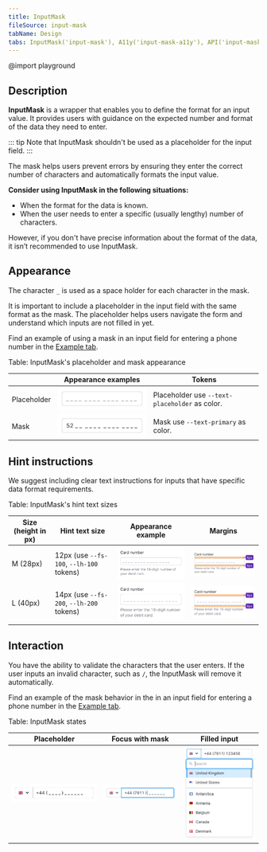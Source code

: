 ```yaml
---
title: InputMask
fileSource: input-mask
tabName: Design
tabs: InputMask('input-mask'), A11y('input-mask-a11y'), API('input-mask-api'), Example('input-mask-code'), Changelog('input-mask-changelog')
---
```


@import playground

## Description

**InputMask** is a wrapper that enables you to define the format for an input value. It provides users with guidance on the expected number and format of the data they need to enter.

::: tip
Note that InputMask shouldn't be used as a placeholder for the input field.
:::

The mask helps users prevent errors by ensuring they enter the correct number of characters and automatically formats the input value.

**Consider using InputMask in the following situations:**

- When the format for the data is known.
- When the user needs to enter a specific (usually lengthy) number of characters.

However, if you don't have precise information about the format of the data, it isn’t recommended to use InputMask.

## Appearance

The character `_` is used as a space holder for each character in the mask.

It is important to include a placeholder in the input field with the same format as the mask. The placeholder helps users navigate the form and understand which inputs are not filled in yet.

Find an example of using a mask in an input field for entering a phone number in the [Example tab](/components/input-phone/input-phone-code).

Table: InputMask's placeholder and mask appearance

|             | Appearance examples      | Tokens                                                      |
| ----------- | ------------------------ | ----------------------------------------------------------- |
| Placeholder | ![](static/placeholder-default-2.png) | Placeholder use `--text-placeholder` as color. |
| Mask        | ![](static/mask-default-2.png)        | Mask use `--text-primary` as color.            |

## Hint instructions

We suggest including clear text instructions for inputs that have specific data format requirements.

Table: InputMask's hint text sizes

| Size (height in px) | Hint text size | Appearance example                  | Margins                                   |
| ------------------- | ------------------- | ----------------------------------- | ----------------------------------------- |
| M (28px)            | 12px (use `--fs-100`, `--lh-100` tokens) | ![](static/inputmask-help-text-m.png) | ![](static/inputmask-help-text-margin-m.png) |
| L (40px)            | 14px (use `--fs-200`, `--lh-200` tokens) | ![](static/inputmask-help-text-l.png) | ![](static/inputmask-help-text-margin-l.png) |

## Interaction

You have the ability to validate the characters that the user enters. If the user inputs an invalid character, such as `/`, the InputMask will remove it automatically.

Find an example of the mask behavior in the in an input field for entering a phone number in the [Example tab](/components/input-phone/input-phone-code).

Table: InputMask states

| Placeholder        | Focus with mask        | Filled input                                    |
| ------------------ | ---------------------- | ----------------------------------------------- |
| ![](static/placeholder-default-1.png) | ![](static/mask-focus.png) | ![](static/mask-filled.png)|

